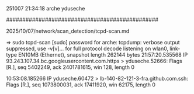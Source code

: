 251007
21:34:18
arche
yduseche

###############################################

2025/10/07/network/scan_detection/tcpd-scan.md

=> sudo tcpd-scan 
[sudo] password for arche: 
tcpdump: verbose output suppressed, use -v[v]... for full protocol decode
listening on wlan0, link-type EN10MB (Ethernet), snapshot length 262144 bytes
21:57:20.535568 IP 93.243.107.34.bc.googleusercontent.com.https > yduseche.52666: Flags [R.], seq 5402249, ack 2401781615, win 128, length 0

10:53:08.185266 IP yduseche.60472 > lb-140-82-121-3-fra.github.com.ssh: Flags [R.], seq 1073800031, ack 17411920, win 62175, length 0

